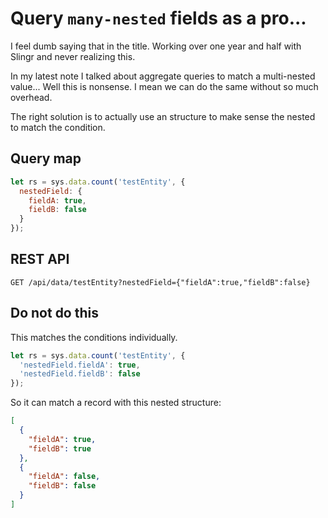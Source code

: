 # Query `many-nested` fields as a pro...

I feel dumb saying that in the title. Working over one year and half
with Slingr and never realizing this.

In my latest note I talked about aggregate queries to match a
multi-nested value... Well this is nonsense. I mean we can do the same
without so much overhead.

The right solution is to actually use an structure to make sense the
nested to match the condition.

## Query map

```js
let rs = sys.data.count('testEntity', {
  nestedField: {
    fieldA: true,
    fieldB: false
  }
});
```

## REST API

```
GET /api/data/testEntity?nestedField={"fieldA":true,"fieldB":false}
```

## Do not do this

This matches the conditions individually.

```js
let rs = sys.data.count('testEntity', {
  'nestedField.fieldA': true,
  'nestedField.fieldB': false
});
```

So it can match a record with this nested structure:

```json
[
  {
    "fieldA": true,
    "fieldB": true
  },
  {
    "fieldA": false,
    "fieldB": false
  }
]
```
